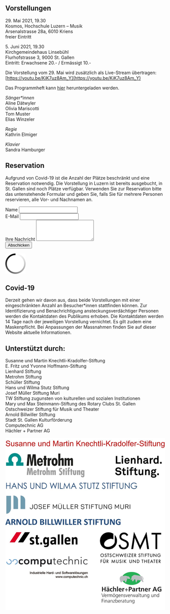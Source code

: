 ## Vorstellungen

29\. Mai 2021, 19.30  
Kosmos, Hochschule Luzern – Musik  
Arsenalstrasse 28a, 6010 Kriens  
freier Eintritt

5\. Juni 2021, 19.30  
Kirchgemeindehaus Linsebühl  
Flurhofstrasse 3, 9000 St. Gallen  
Eintritt:	Erwachsene 20.- / Ermässigt 10.-

Die Vorstellung vom 29. Mai wird zusätzlich als Live-Stream übertragen:  
[https://youtu.be/KiK7uz8Am_Y](https://youtu.be/KiK7uz8Am_Y)

Das Programmheft kann <a href="programmheft.pdf" download>hier</a> heruntergeladen werden.

*Sänger\*innen*  
Aline Dätwyler  
Olivia Mariscotti  
Tom Muster  
Elias Winzeler

*Regie*  
Kathrin Elmiger

*Klavier*  
Sandra Hamburger

## Reservation 
Aufgrund von Covid-19 ist die Anzahl der Plätze beschränkt und eine Reservation notwendig. Die Vorstellung in Luzern ist bereits ausgebucht, in St. Gallen sind noch Plätze verfügbar. Verwenden Sie zur Reservation bitte das untenstehende Formular und geben Sie, falls Sie für mehrere Personen reservieren, alle Vor- und Nachnamen an.

<div id="formular">
  <div style="margin-bottom: 1rem">
    <form id="reservationsformular">
      <div class="mb-3">
        <label for="name" class="form-label">Name</label>
        <input class="form-control" id="name" name="name" required>
      </div>
      <div class="mb-3">
        <label for="email" class="form-label">E-Mail</label>
        <input class="form-control" id="email" name="email" type="email" required>
      </div>
      <div class="mb-3">
        <label for="message" class="form-label">Ihre Nachricht</label>
        <textarea class="form-control" id="message" name="message" rows="4" required></textarea>
      </div>
      <div class="g-recaptcha"
        data-sitekey="6LfDccgaAAAAAItaONEHV-6O0JbLZT14Gx4jOV10"
        data-callback="onSubmit"
        data-size="invisible">
      </div>
      <button type="submit" class="btn btn-primary">Abschicken</button>
    </form>
  </div>
  <div id="error"></div>
</div>
<div id="loading-bar">
  <img src="img/loading.gif">
</div>

## Covid-19
Derzeit gehen wir davon aus, dass beide Vorstellungen mit einer eingeschränkten Anzahl an Besucher\*innen stattfinden können. Zur Identifizierung und Benachrichtigung ansteckungsverdächtiger Personen werden die Kontaktdaten des Publikums erhoben. Die Kontaktdaten werden 14 Tage nach der jeweiligen Vorstellung vernichtet. Es gilt zudem eine Maskenpflicht. Bei Anpassungen der Massnahmen finden Sie auf dieser Website aktuelle Informationen.

## Unterstützt durch:
Susanne und Martin Knechtli-Kradolfer-Stiftung  
E. Fritz und Yvonne Hoffmann-Stiftung  
Lienhard Stiftung  
Metrohm Stiftung  
Schüller Stiftung  
Hans und Wilma Stutz Stiftung  
Josef Müller Stiftung Muri  
TW Stiftung zugunsten von kulturellen und sozialen Institutionen  
Mary und Max Steinmann-Stiftung des Rotary Clubs St. Gallen  
Ostschweizer Stiftung für Musik und Theater  
Arnold Billwiller Stiftung  
Stadt St. Gallen Kulturförderung  
Computechnic AG  
Hächler + Partner AG

<div id="logos">
  <img src="img/logos.jpg">
</div>
